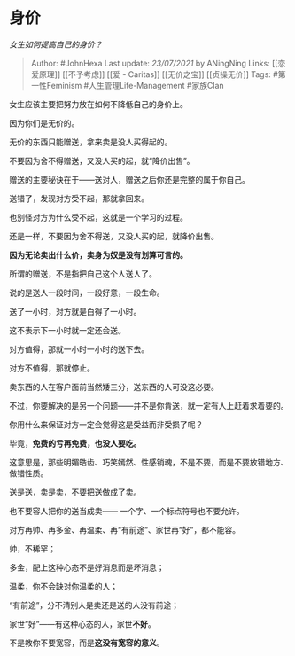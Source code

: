 # 身价
*女生如何提高自己的身价？*

> Author: #JohnHexa
Last update: *23/07/2021* by ANingNing
Links: [[恋爱原理]] [[不予考虑]] [[爱 - Caritas]] [[无价之宝]] [[贞操无价]]
Tags:  #第一性Feminism #人生管理Life-Management  #家族Clan 


女生应该主要把努力放在如何不降低自己的身价上。

因为你们是无价的。

无价的东西只能赠送，拿来卖是没人买得起的。

不要因为舍不得赠送，又没人买的起，就“降价出售”。

赠送的主要秘诀在于——送对人，赠送之后你还是完整的属于你自己。

送错了，发现对方受不起，那就拿回来。

也别怪对方为什么受不起，这就是一个学习的过程。

还是一样，不要因为舍不得送，又没人买的起，就降价出售。

**因为无论卖出什么价，卖身为奴是没有划算可言的。**

所谓的赠送，不是指把自己这个人送人了。

说的是送人一段时间，一段好意，一段生命。

送了一小时，对方就是白得了一小时。

这不表示下一小时就一定还会送。

对方值得，那就一小时一小时的送下去。

对方不值得，那就停止。

卖东西的人在客户面前当然矮三分，送东西的人可没这必要。

不过，你要解决的是另一个问题——并不是你肯送，就一定有人上赶着求着要的。

你用什么来保证对方一定会觉得这是受益而非受损了呢？

毕竟，**免费的亏再免费，也没人要吃。**

这意思是，那些明媚皓齿、巧笑嫣然、性感销魂，不是不要，而是不要放错地方、做错性质。

送是送，卖是卖，不要把送做成了卖。

也不要容人把你的送当成卖—— 一个字、一个标点符号也不要允许。

对方再帅、再多金、再温柔、再“有前途”、家世再“好”，都不能容。

帅，不稀罕；

多金，配上这种心态不是好消息而是坏消息；

温柔，你不会缺对你温柔的人；

“有前途”，分不清别人是卖还是送的人没有前途；

家世“好”——有这种心态的人，家世**不好**。

不是教你不要宽容，而是**这没有宽容的意义**。



